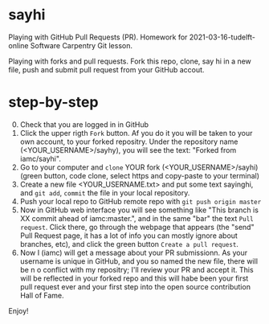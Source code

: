 # sayhi
Playing with GitHub Pull Requests (PR). Homework for 2021-03-16-tudelft-online Software Carpentry Git lesson.

Playing with forks and pull requests. Fork this repo, clone, say hi in a new file, push and submit pull request from your GitHub accout.

# step-by-step

0. Check that you are logged in in GitHub
1. Click the upper rigth `Fork` button. Af you do it you will be taken to your own account, to your forked repositry. Under the repository name (<YOUR_USERNAME>/sayhy), you will see the text: "Forked from iamc/sayhi".
2. Go to your computer and `clone` YOUR fork (<YOUR_USERNAME>/sayhi) (green button, code clone, select https and copy-paste to your terminal)
3. Create a new file <YOUR_USERNAME.txt> and put some text sayinghi, and `git add`, `commit` the file in your local repository.
4. Push your local repo to GitHub remote repo with `git push origin master`
5. Now in GitHub web interface you will see something like "This branch is XX commit ahead of iamc:master.", and in the same "bar" the text `Pull request`. Click there, go through the webpage that appears (the "send" Pull Request page, it has a lot of info you can mostly ignore about branches, etc), and click the green button `Create a pull request`.
6. Now I (iamc) will get a message about your PR submissionn. As your username is unique in GitHub, and you so named the new file, there will be n o conflict with my repositry; I'll review your PR and accept it. This will be reflected in your forked repo and this will habe been your first pull request ever and your first step into the open source contribution Hall of Fame.

Enjoy!
